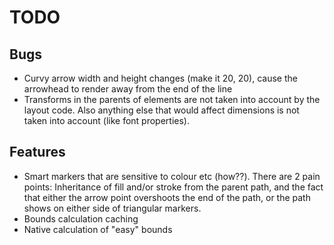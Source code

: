 # TODO

## Bugs

* Curvy arrow width and height changes (make it 20, 20), cause the
  arrowhead to render away from the end of the line
* Transforms in the parents of elements are not taken into account by
  the layout code. Also anything else that would affect dimensions is
  not taken into account (like font properties).

## Features

* Smart markers that are sensitive to colour etc (how??). There are 2
  pain points: Inheritance of fill and/or stroke from the parent path,
  and the fact that either the arrow point overshoots the end of the
  path, or the path shows on either side of triangular markers.
* Bounds calculation caching
* Native calculation of "easy" bounds
